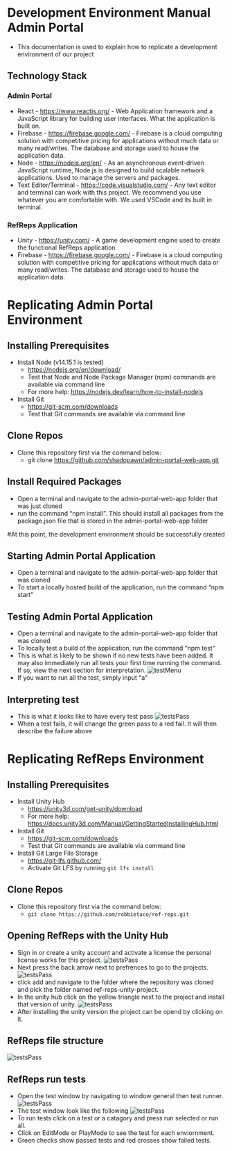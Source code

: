 # Development Environment Manual Admin Portal

- This documentation is used to explain how to replicate a development environment of our project

## Technology Stack
### Admin Portal
- React - https://www.reactjs.org/ - Web Application framework and a JavaScript library for building user interfaces. What the application is built on. 
- Firebase - https://firebase.google.com/ - Firebase is a cloud computing solution with competitive pricing for applications without much data or many read/writes. The database and storage used to house the application data. 
- Node - https://nodejs.org/en/ - As an asynchronous event-driven JavaScript runtime, Node.js is designed to build scalable network applications. Used to manage the servers and packages.
- Text Editor/Terminal - https://code.visualstudio.com/ - Any text editor and terminal can work with this project. We recommend you use whatever you are comfortable with. We used VSCode and its built in terminal.
### RefReps Application
- Unity - https://unity.com/ - A game development engine used to create the functional RefReps application
- Firebase - https://firebase.google.com/ - Firebase is a cloud computing solution with competitive pricing for applications without much data or many read/writes. The database and storage used to house the application data. 

# Replicating Admin Portal Environment 
## Installing Prerequisites

- Install Node (v14.15.1 is tested)
  - https://nodejs.org/en/download/
  - Test that Node and Node Package Manager (npm) commands are available via command line
  - For more help: https://nodejs.dev/learn/how-to-install-nodejs 
- Install Git
  - https://git-scm.com/downloads 
  - Test that Git commands are available via command line

## Clone Repos

- Clone this repository first via the command below:
  - git clone https://github.com/shadopawn/admin-portal-web-app.git

 ## Install Required Packages

- Open a terminal and navigate to the admin-portal-web-app folder that was just cloned
- run the command “npm install”. This should install all packages from the package.json file that is stored in the admin-portal-web-app folder

#At this point, the development environment should be successfully created

## Starting Admin Portal Application

- Open a terminal and navigate to the admin-portal-web-app folder that was cloned
- To start a locally hosted build of the application, run the command “npm start”

## Testing Admin Portal Application

- Open a terminal and navigate to the admin-portal-web-app folder that was cloned
- To locally test a build of the application, run the command “npm test”
- This is what is likely to be shown if no new tests have been added. It may also immediately run all tests your first time running the command. If so, view the next section for interpretation. 
![testMenu](images/testMenu.PNG)
- If you want to run all the test, simply input "a"

## Interpreting test
- This is what it looks like to have every test pass
![testsPass](images/testsPass.PNG)
- When a test fails, it will change the green pass to a red fail. It will then describe the failure above


# Replicating RefReps Environment 
## Installing Prerequisites

- Install Unity Hub
  - https://unity3d.com/get-unity/download
  - For more help: https://docs.unity3d.com/Manual/GettingStartedInstallingHub.html 
- Install Git
  - https://git-scm.com/downloads 
  - Test that Git commands are available via command line
- Install Git Large File Storage
  - https://git-lfs.github.com/
  - Activate Git LFS by running `git lfs install`

## Clone Repos

- Clone this repository first via the command below:
  - `git clone https://github.com/robbietaco/ref-reps.git`

## Opening RefReps with the Unity Hub

- Sign in or create a unity account and activate a license the personal license works for this project.
![testsPass](images/UnityHubLogin.PNG)
- Next press the back arrow next to prefrences to go to the projects.
![testsPass](images/UnityHubNoProjects.PNG)
- click add and navigate to the folder where the repository was cloned and pick the folder named ref-reps-unity-project.
- In the unity hub click on the yellow triangle next to the project and install that version of unity.
![testsPass](images/UnityHubInstallUnity.PNG)
- After installing the unity version the project can be opend by clicking on it.

## RefReps file structure
![testsPass](images/UnityFileStructure.PNG)

## RefReps run tests

- Open the test window by navigating to window general then test runner.
![testsPass](images/UnityTestDropdown.PNG)
- The test window look like the following
![testsPass](images/UnityTestRunner.PNG)
- To run tests click on a test or a catagory and press run selected or run all.
- Click on EditMode or PlayMode to see the test for each enviornment.
- Green checks show passed tests and red crosses show failed tests.